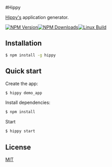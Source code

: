 #Hippy

[Hippy's](https://www.npmjs.com/package/hippy) application generator.

[![NPM Version][npm-image]][npm-url][![NPM Downloads][downloads-image]][downloads-url][![Linux Build][travis-image]][travis-url]

## Installation

```sh
$ npm install -g hippy
```

## Quick start

Create the app:

```bash
$ hippy demo_app
```

Install dependencies:

```bash
$ npm install
```

Start

```bash
$ hippy start
```

## License
[MIT](LICENSE)

[npm-image]: https://img.shields.io/npm/v/hippy.svg
[npm-url]: https://www.npmjs.com/package/hippy
[downloads-image]: https://img.shields.io/npm/dm/hippy.svg
[downloads-url]: https://www.npmjs.com/package/hippy
[travis-image]: https://travis-ci.org/stanleycyang/hippy.svg?branch=master
[travis-url]: https://travis-ci.org/stanleycyang/hippy

